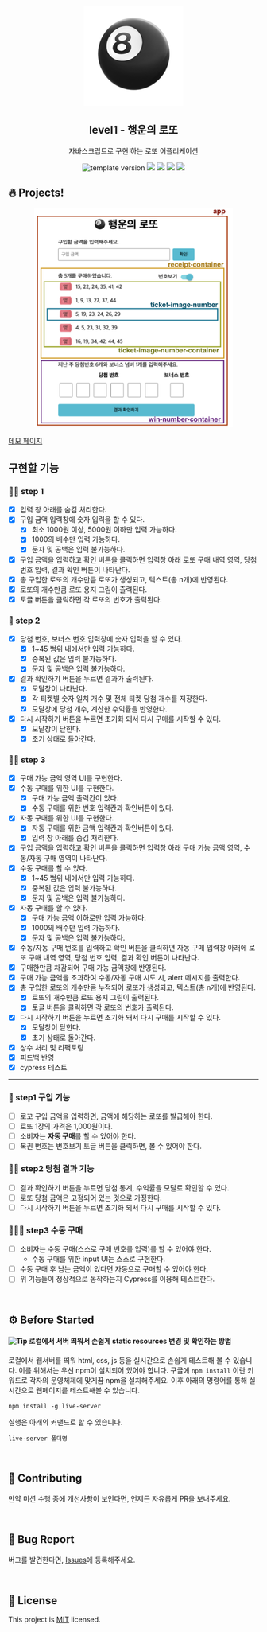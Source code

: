 <p align="middle" >
  <img width="200px;" src="./src/images/lotto_ball.png"/>
</p>
<h2 align="middle">level1 - 행운의 로또</h2>
<p align="middle">자바스크립트로 구현 하는 로또 어플리케이션</p>
<p align="middle">
<img src="https://img.shields.io/badge/version-1.0.0-blue?style=flat-square" alt="template version"/>
<img src="https://img.shields.io/badge/language-html-red.svg?style=flat-square"/>
<img src="https://img.shields.io/badge/language-css-blue.svg?style=flat-square"/>
<img src="https://img.shields.io/badge/language-js-yellow.svg?style=flat-square"/>
<a href="https://github.com/daybrush/moveable/blob/master/LICENSE" target="_blank">
  <img src="https://img.shields.io/github/license/daybrush/moveable.svg?style=flat-square&label=license&color=08CE5D"/>
  </a>
</p>

## 🔥 Projects!

<p align="middle">
  <img width="400" src="./src/images/lotto_ui_guide.png">
</p>

[데모 페이지](https://jum0.github.io/javascript-lotto/)

## 구현할 기능

### 🧞‍♀️ step 1

- [x] 입력 창 아래를 숨김 처리한다.
- [x] 구입 금액 입력창에 숫자 입력을 할 수 있다.
  - [x] 최소 1000원 이상, 5000원 이하만 입력 가능하다.
  - [x] 1000의 배수만 입력 가능하다.
  - [x] 문자 및 공백은 입력 불가능하다.
- [x] 구입 금액을 입력하고 확인 버튼을 클릭하면 입력창 아래 로또 구매 내역 영역, 당첨 번호 입력, 결과 확인 버튼이 나타난다.
- [x] 총 구입한 로또의 개수만큼 로또가 생성되고, 텍스트(총 n개)에 반영된다.
- [x] 로또의 개수만큼 로또 용지 그림이 출력된다.
- [x] 토글 버튼을 클릭하면 각 로또의 번호가 출력된다.

### 🧞 step 2

- [x] 당첨 번호, 보너스 번호 입력창에 숫자 입력을 할 수 있다.
  - [x] 1\~45 범위 내에서만 입력 가능하다.
  - [x] 중복된 값은 입력 불가능하다.
  - [x] 문자 및 공백은 입력 불가능하다.
- [x] 결과 확인하기 버튼을 누르면 결과가 출력된다.
  - [x] 모달창이 나타난다.
  - [x] 각 티켓별 숫자 일치 개수 및 전체 티켓 당첨 개수를 저장한다.
  - [x] 모달창에 당첨 개수, 계산한 수익률을 반영한다.
- [x] 다시 시작하기 버튼을 누르면 초기화 돼서 다시 구매를 시작할 수 있다.
  - [x] 모달창이 닫힌다.
  - [x] 초기 상태로 돌아간다.

### 🧞‍♂️ step 3

- [x] 구매 가능 금액 영역 UI를 구현한다.
- [x] 수동 구매를 위한 UI를 구현한다.
  - [x] 구매 가능 금액 출력칸이 있다.
  - [x] 수동 구매를 위한 번호 입력칸과 확인버튼이 있다.
- [x] 자동 구매를 위한 UI를 구현한다.
  - [x] 자동 구매를 위한 금액 입력칸과 확인버튼이 있다.
  - [x] 입력 창 아래를 숨김 처리한다.
- [x] 구입 금액을 입력하고 확인 버튼을 클릭하면 입력창 아래 구매 가능 금액 영역, 수동/자동 구매 영역이 나타난다.
- [x] 수동 구매를 할 수 있다.
  - [x] 1\~45 범위 내에서만 입력 가능하다.
  - [x] 중복된 값은 입력 불가능하다.
  - [x] 문자 및 공백은 입력 불가능하다.
- [x] 자동 구매를 할 수 있다.
  - [x] 구매 가능 금액 이하로만 입력 가능하다.
  - [x] 1000의 배수만 입력 가능하다.
  - [x] 문자 및 공백은 입력 불가능하다.
- [x] 수동/자동 구매 번호를 입력하고 확인 버튼을 클릭하면 자동 구매 입력창 아래에 로또 구매 내역 영역, 당첨 번호 입력, 결과 확인 버튼이 나타난다.
- [x] 구매한만큼 차감되어 구매 가능 금액창에 반영된다.
- [x] 구매 가능 금액을 초과하여 수동/자동 구매 시도 시, alert 메시지를 출력한다.
- [x] 총 구입한 로또의 개수만큼 누적되어 로또가 생성되고, 텍스트(총 n개)에 반영된다.
  - [x] 로또의 개수만큼 로또 용지 그림이 출력된다.
  - [x] 토글 버튼을 클릭하면 각 로또의 번호가 출력된다.
- [x] 다시 시작하기 버튼을 누르면 초기화 돼서 다시 구매를 시작할 수 있다.
  - [x] 모달창이 닫힌다.
  - [x] 초기 상태로 돌아간다.
- [x] 상수 처리 및 리팩토링
- [x] 피드백 반영
- [x] cypress 테스트

---

### 🎯 step1 구입 기능

- [ ] 로꼬 구입 금액을 입력하면, 금액에 해당하는 로또를 발급해야 한다.
- [ ] 로또 1장의 가격은 1,000원이다.
- [ ] 소비자는 **자동 구매**를 할 수 있어야 한다.
- [ ] 복권 번호는 번호보기 토글 버튼을 클릭하면, 볼 수 있어야 한다.

### 🎯🎯 step2 당첨 결과 기능

- [ ] 결과 확인하기 버튼을 누르면 당첨 통계, 수익률을 모달로 확인할 수 있다.
- [ ] 로또 당첨 금액은 고정되어 있는 것으로 가정한다.
- [ ] 다시 시작하기 버튼을 누르면 초기화 되서 다시 구매를 시작할 수 있다.

### 🎯🎯🎯 step3 수동 구매

- [ ] 소비자는 수동 구매(스스로 구매 번호를 입력)를 할 수 있어야 한다.
  - 수동 구매를 위한 input UI는 스스로 구현한다.
- [ ] 수동 구매 후 남는 금액이 있다면 자동으로 구매할 수 있어야 한다.
- [ ] 위 기능들이 정상적으로 동작하는지 Cypress를 이용해 테스트한다.

<br>

## ⚙️ Before Started

#### <img alt="Tip" src="https://img.shields.io/static/v1.svg?label=&message=Tip&style=flat-square&color=673ab8"> 로컬에서 서버 띄워서 손쉽게 static resources 변경 및 확인하는 방법

로컬에서 웹서버를 띄워 html, css, js 등을 실시간으로 손쉽게 테스트해 볼 수 있습니다. 이를 위해서는 우선 npm이 설치되어 있어야 합니다. 구글에 `npm install` 이란 키워드로 각자의 운영체제에 맞게끔 npm을 설치해주세요. 이후 아래의 명령어를 통해 실시간으로 웹페이지를 테스트해볼 수 있습니다.

```
npm install -g live-server
```

실행은 아래의 커맨드로 할 수 있습니다.

```
live-server 폴더명
```

<br>

## 👏 Contributing

만약 미션 수행 중에 개선사항이 보인다면, 언제든 자유롭게 PR을 보내주세요.

<br>

## 🐞 Bug Report

버그를 발견한다면, [Issues](https://github.com/woowacourse/javascript-lotto/issues)에 등록해주세요.

<br>

## 📝 License

This project is [MIT](https://github.com/woowacourse/javascript-lotto/blob/main/LICENSE) licensed.

